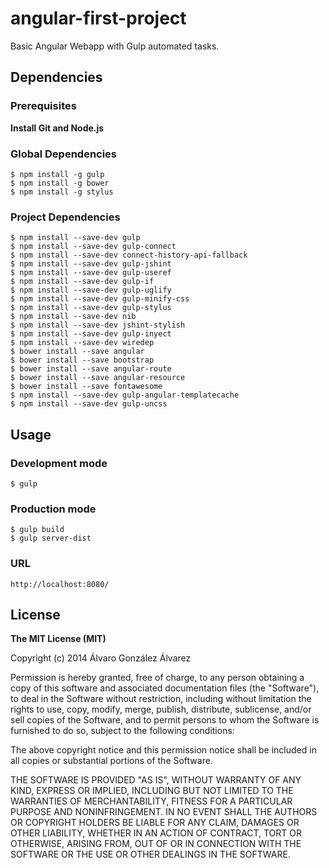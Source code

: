 # angular-first-project

Basic Angular Webapp with Gulp automated tasks.

## Dependencies
### Prerequisites

**Install Git and Node.js**

### Global Dependencies
```
$ npm install -g gulp
$ npm install -g bower
$ npm install -g stylus
```
### Project Dependencies
```
$ npm install --save-dev gulp
$ npm install --save-dev gulp-connect
$ npm install --save-dev connect-history-api-fallback
$ npm install --save-dev gulp-jshint
$ npm install --save-dev gulp-useref
$ npm install --save-dev gulp-if
$ npm install --save-dev gulp-uglify
$ npm install --save-dev gulp-minify-css
$ npm install --save-dev gulp-stylus
$ npm install --save-dev nib
$ npm install --save-dev jshint-stylish
$ npm install --save-dev gulp-inyect
$ npm install --save-dev wiredep
$ bower install --save angular
$ bower install --save bootstrap
$ bower install --save angular-route
$ bower install --save angular-resource
$ bower install --save fontawesome
$ npm install --save-dev gulp-angular-templatecache
$ npm install --save-dev gulp-uncss
```

## Usage
### Development mode
```
$ gulp
```
### Production mode
```
$ gulp build
$ gulp server-dist
```
### URL
```
http://localhost:8080/
```

## License

**The MIT License (MIT)**

Copyright (c) 2014 Álvaro González Álvarez

Permission is hereby granted, free of charge, to any person obtaining a copy
of this software and associated documentation files (the "Software"), to deal
in the Software without restriction, including without limitation the rights
to use, copy, modify, merge, publish, distribute, sublicense, and/or sell
copies of the Software, and to permit persons to whom the Software is
furnished to do so, subject to the following conditions:

The above copyright notice and this permission notice shall be included in all
copies or substantial portions of the Software.

THE SOFTWARE IS PROVIDED "AS IS", WITHOUT WARRANTY OF ANY KIND, EXPRESS OR
IMPLIED, INCLUDING BUT NOT LIMITED TO THE WARRANTIES OF MERCHANTABILITY,
FITNESS FOR A PARTICULAR PURPOSE AND NONINFRINGEMENT. IN NO EVENT SHALL THE
AUTHORS OR COPYRIGHT HOLDERS BE LIABLE FOR ANY CLAIM, DAMAGES OR OTHER
LIABILITY, WHETHER IN AN ACTION OF CONTRACT, TORT OR OTHERWISE, ARISING FROM,
OUT OF OR IN CONNECTION WITH THE SOFTWARE OR THE USE OR OTHER DEALINGS IN THE
SOFTWARE.
